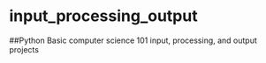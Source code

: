 # input_processing_output
##Python
Basic computer science 101 input, processing, and output projects
